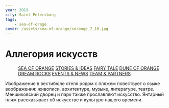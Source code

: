 ```yaml
---
year: 2019
city: Saint Petersburg
tags:
    - sea-of-orage
cover: /assets/sea-of-orange/sorange_7_10.jpg
---
```


# Аллегория искусств

<Menu>
<a href="/sea-of-orange">SEA OF ORANGE</a>
<a href="/sea-of-orange/stories-and-ideas">STORIES & IDEAS</a>
<a href="/sea-of-orange/fairytale">FAIRY TALE</a>
<a href="/sea-of-orange/dune-of-orange">DUNE OF ORANGE</a>
<a href="/sea-of-orange/dreamrocks">DREAM ROCKS</a>
<a href="/sea-of-orange/events-and-news">EVENTS & NEWS</a>
<a href="/sea-of-orange/team-and-partners">TEAM & PARTNERS</a>
</Menu>

Изображение в вестибюле отеля рядом с пляжем повествует о языке воображения: живописи, архитектуре, музыке, литературе, театре. Меншиковский дворец и парк также прославляют искусство. Янтарный пляж рассказывает об искусстве и культуре нашего времени.
